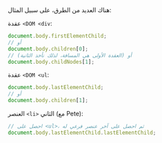 هناك العديد من الطرق، على سبيل المثال:

عقدة `<DOM <div`:

```js
document.body.firstElementChild;
// أو
document.body.children[0];
// أو (العقدة الأولى هي المسافة، لذلك نأخذ الثانية)
document.body.childNodes[1];
```

عقدة `<DOM <ul`:

```js
document.body.lastElementChild;
// أو
document.body.children[1];
```

العنصر `<li>` الثاني (مع Pete):

```js
// احصل على <ul>، ثم احصل على آخر عنصر فرعي له
document.body.lastElementChild.lastElementChild;
```
